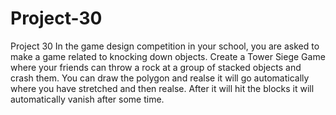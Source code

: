 # Project-30
Project 30 In the game design competition in your school, you are asked to make a game related to knocking down objects. Create a Tower Siege Game where your friends can throw a rock at a group of stacked objects and crash them.  You can draw the polygon and realse it will go automatically where you have stretched and then realse. After it will hit the blocks it will automatically vanish after some time.
